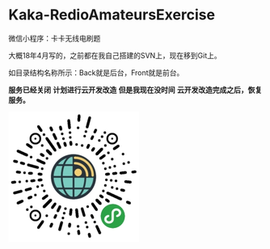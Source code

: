 # Kaka-RedioAmateursExercise
微信小程序：卡卡无线电刷题

大概18年4月写的，之前都在我自己搭建的SVN上，现在移到Git上。

如目录结构名称所示：Back就是后台，Front就是前台。

**服务已经关闭**
**计划进行云开发改造**
**但是我现在没时间**
**云开发改造完成之后，恢复服务。**

![](./img/jpg.jpg)
